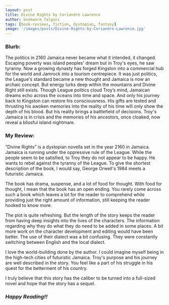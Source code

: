 ```yaml
---
layout: post
title: Divine Rights by Coriandré Lawrence
author: bookworm_falguni
tags: [book-reviews, fiction, dystopian, fantasy]
image: '/images/posts/Divine-Rights-by-Coriandre-Lawrence.jpg'
---
```

### **Blurb:**
The politics in 2160 Jamaica never became what it intended, it changed. Escaping poverty was island peoples' dream but in Troy's eyes, he saw tyranny. Now a growing dynasty has forged Kingston into a commercial hub for the world and Jamrock into a tourism centrepiece. It was just politics, the League's standard became a new thought and Jamaica is now an archaic concept. But energy lurks deep within the mountains and Divine Right still exists. Though League politics cloud Troy’s mind, Jamaican dreams echo across the oceans into time and space. And only his journey back to Kingston can restore his consciousness. His gifts are tested and thrusting his awoken memories into the reality of his time will only show the depth of his blood. But his reality brings a battlefield of decisions. Troy's Jamaica is in crisis and the memories of his ancestors, once cloaked, now reveal a blissful island nightmare.


### **My Review:**
“Divine Rights” is a dystopian novella set in the year 2160 in Jamaica. Jamaica is running under the oppressive rule of the League. While the people seem to be satisfied, to Troy they do not appear to be happy. He wants to rebel against the tyranny of the League. To give the shortest description of the book, I would say, George Orwell's 1984 meets a futuristic Jamaica.

The book has drama, suspense, and a lot of food for thought. With food for thought, I mean that the book has an open ending. You rarely come across such a book which leaves a lot for the reader to comprehend while providing just the right amount of information, still keeping the reader hooked to know more. 

The plot is quite refreshing. But the length of the story keeps the reader from having deep insights into the lives of the characters. The information regarding why they do what they do need to be added in some places. A bit more work on the character development and editing would have been better.
The use of their dialect was a bit confusing. They were constantly switching between English and the local dialect.

I love the world-building done by the author. I could imagine myself being in the high-tech cities of futuristic Jamaica. 
Troy's purpose and his journey are well described in the story. You feel like a part of his struggle in his quest for the betterment of his country.

I truly believe that this story has the caliber to be turned into a full-sized novel and hope that the story has a sequel.

### ***Happy Reading!!***
